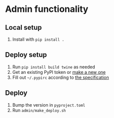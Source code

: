# Admin functionality

## Local setup

1. Install with `pip install .`


## Deploy setup

1. Run `pip install build twine` as needed
1. Get an existing PyPI token or [make a new one](https://pypi.org/manage/account/token/)
1. Fill out `~/.pypirc` according to [the specification](https://packaging.python.org/en/latest/specifications/pypirc/#using-a-pypi-token)

## Deploy

1. Bump the version in `pyproject.toml`
1. Run `admin/make_deploy.sh`
